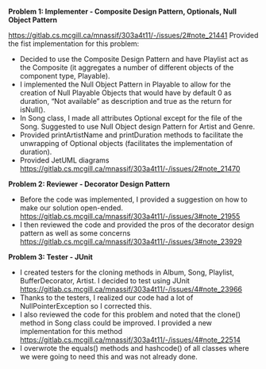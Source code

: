 **Problem 1: Implementer - Composite Design Pattern, Optionals, Null Object Pattern**

https://gitlab.cs.mcgill.ca/mnassif/303a4t11/-/issues/2#note_21441
Provided the fist implementation for this problem:
- Decided to use the Composite Design Pattern and have Playlist act as the Composite (it aggregates a number of different objects of the component type, Playable).
- I implemented the Null Object Pattern in Playable to allow for the creation of Null Playable Objects that would have by default 0 as duration, “Not available” as description and true as the return for isNull().
- In Song class, I made all attributes Optional except for the file of the Song. Suggested to use Null Object design Pattern for Artist and Genre.
- Provided printArtistName and printDuration methods to facilitate the unwrapping of Optional objects (facilitates the implementation of duration).
- Provided JetUML diagrams https://gitlab.cs.mcgill.ca/mnassif/303a4t11/-/issues/2#note_21470

**Problem 2: Reviewer - Decorator Design Pattern**
- Before the code was implemented, I provided a suggestion on how to make our solution open-ended. https://gitlab.cs.mcgill.ca/mnassif/303a4t11/-/issues/3#note_21955
- I then reviewed the code and provided the pros of the decorator design pattern as well as some concerns https://gitlab.cs.mcgill.ca/mnassif/303a4t11/-/issues/3#note_23929

**Problem 3: Tester - JUnit**
- I created testers for the cloning methods in Album, Song, Playlist, BufferDecorator, Artist. I decided to test using JUnit https://gitlab.cs.mcgill.ca/mnassif/303a4t11/-/issues/4#note_23966
- Thanks to the testers, I realized our code had a lot of NullPointerException so I corrected this.
- I also reviewed the code for this problem and noted that the clone() method in Song class could be improved. I provided a new implementation for this method https://gitlab.cs.mcgill.ca/mnassif/303a4t11/-/issues/4#note_22514
- I overwrote the equals() methods and hashcode() of all classes where we were going to need this and was not already done.

